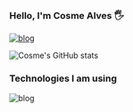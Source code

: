 ### Hello, I'm Cosme Alves 🖐️

[![blog](https://img.shields.io/badge/LinkedIn-0077B5?style=for-the-badge&logo=linkedin&logoColor=white)](linkedin.com/in/cosme-alves-050535128)

![Cosme's GitHub stats](https://github-readme-stats.vercel.app/api?username=cosmealvess&show_icons=true&theme=radical)

### Technologies I am using


![blog](https://img.shields.io/badge/Swift-FA7343?style=for-the-badge&logo=swift&logoColor=white)
